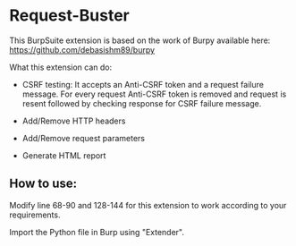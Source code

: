 # Request-Buster
This BurpSuite extension is based on the work of Burpy available here: https://github.com/debasishm89/burpy

What this extension can do:

- CSRF testing: It accepts an Anti-CSRF token and a request failure message. For every request Anti-CSRF token is removed and request is resent followed by checking response for CSRF failure message.

- Add/Remove HTTP headers

- Add/Remove request parameters

- Generate HTML report

## How to use:

Modify line 68-90 and 128-144 for this extension to work according to your requirements.

Import the Python file in Burp using "Extender".
